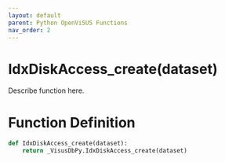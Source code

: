 ```yaml
---
layout: default
parent: Python OpenViSUS Functions
nav_order: 2
---
```


# IdxDiskAccess_create(dataset)

Describe function here.

# Function Definition

```python
def IdxDiskAccess_create(dataset):
    return _VisusDbPy.IdxDiskAccess_create(dataset)
```